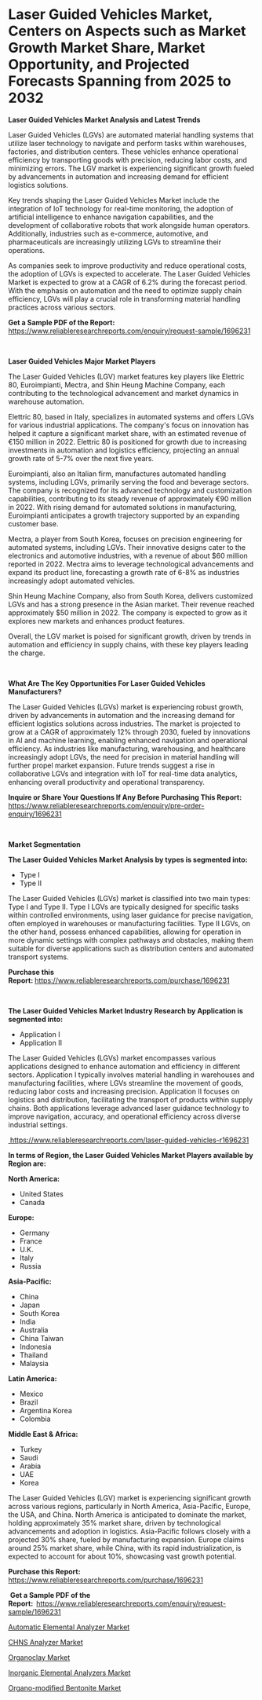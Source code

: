 <p><h1>Laser Guided Vehicles Market, Centers on Aspects such as Market Growth Market Share, Market Opportunity, and Projected Forecasts Spanning from 2025 to 2032</h1></p><p><strong>Laser Guided Vehicles Market Analysis and Latest Trends</strong></p>
<p><p>Laser Guided Vehicles (LGVs) are automated material handling systems that utilize laser technology to navigate and perform tasks within warehouses, factories, and distribution centers. These vehicles enhance operational efficiency by transporting goods with precision, reducing labor costs, and minimizing errors. The LGV market is experiencing significant growth fueled by advancements in automation and increasing demand for efficient logistics solutions. </p><p>Key trends shaping the Laser Guided Vehicles Market include the integration of IoT technology for real-time monitoring, the adoption of artificial intelligence to enhance navigation capabilities, and the development of collaborative robots that work alongside human operators. Additionally, industries such as e-commerce, automotive, and pharmaceuticals are increasingly utilizing LGVs to streamline their operations.</p><p>As companies seek to improve productivity and reduce operational costs, the adoption of LGVs is expected to accelerate. The Laser Guided Vehicles Market is expected to grow at a CAGR of 6.2% during the forecast period. With the emphasis on automation and the need to optimize supply chain efficiency, LGVs will play a crucial role in transforming material handling practices across various sectors.</p></p>
<p><strong>Get a Sample PDF of the Report:&nbsp;</strong> <a href="https://www.reliableresearchreports.com/enquiry/request-sample/1696231?utm_campaign=121&utm_medium=2&utm_source=Github&utm_content=ia&utm_term=27032025&utm_id=laser-guided-vehicles">https://www.reliableresearchreports.com/enquiry/request-sample/1696231</a></p>
<p>&nbsp;</p>
<p><strong>Laser Guided Vehicles Major Market Players</strong></p>
<p><p>The Laser Guided Vehicles (LGV) market features key players like Elettric 80, Euroimpianti, Mectra, and Shin Heung Machine Company, each contributing to the technological advancement and market dynamics in warehouse automation.</p><p>Elettric 80, based in Italy, specializes in automated systems and offers LGVs for various industrial applications. The company's focus on innovation has helped it capture a significant market share, with an estimated revenue of €150 million in 2022. Elettric 80 is positioned for growth due to increasing investments in automation and logistics efficiency, projecting an annual growth rate of 5-7% over the next five years.</p><p>Euroimpianti, also an Italian firm, manufactures automated handling systems, including LGVs, primarily serving the food and beverage sectors. The company is recognized for its advanced technology and customization capabilities, contributing to its steady revenue of approximately €90 million in 2022. With rising demand for automated solutions in manufacturing, Euroimpianti anticipates a growth trajectory supported by an expanding customer base.</p><p>Mectra, a player from South Korea, focuses on precision engineering for automated systems, including LGVs. Their innovative designs cater to the electronics and automotive industries, with a revenue of about $60 million reported in 2022. Mectra aims to leverage technological advancements and expand its product line, forecasting a growth rate of 6-8% as industries increasingly adopt automated vehicles.</p><p>Shin Heung Machine Company, also from South Korea, delivers customized LGVs and has a strong presence in the Asian market. Their revenue reached approximately $50 million in 2022. The company is expected to grow as it explores new markets and enhances product features.</p><p>Overall, the LGV market is poised for significant growth, driven by trends in automation and efficiency in supply chains, with these key players leading the charge.</p></p>
<p>&nbsp;</p>
<p><strong>What Are The Key Opportunities For Laser Guided Vehicles Manufacturers?</strong></p>
<p><p>The Laser Guided Vehicles (LGVs) market is experiencing robust growth, driven by advancements in automation and the increasing demand for efficient logistics solutions across industries. The market is projected to grow at a CAGR of approximately 12% through 2030, fueled by innovations in AI and machine learning, enabling enhanced navigation and operational efficiency. As industries like manufacturing, warehousing, and healthcare increasingly adopt LGVs, the need for precision in material handling will further propel market expansion. Future trends suggest a rise in collaborative LGVs and integration with IoT for real-time data analytics, enhancing overall productivity and operational transparency.</p></p>
<p><strong>Inquire or Share Your Questions If Any Before Purchasing This Report:</strong> <a href="https://www.reliableresearchreports.com/enquiry/pre-order-enquiry/1696231?utm_campaign=121&utm_medium=2&utm_source=Github&utm_content=ia&utm_term=27032025&utm_id=laser-guided-vehicles">https://www.reliableresearchreports.com/enquiry/pre-order-enquiry/1696231</a></p>
<p>&nbsp;</p>
<p><strong>Market Segmentation</strong></p>
<p><strong>The Laser Guided Vehicles Market Analysis by types is segmented into:</strong></p>
<p><ul><li>Type I</li><li>Type II</li></ul></p>
<p><p>The Laser Guided Vehicles (LGVs) market is classified into two main types: Type I and Type II. Type I LGVs are typically designed for specific tasks within controlled environments, using laser guidance for precise navigation, often employed in warehouses or manufacturing facilities. Type II LGVs, on the other hand, possess enhanced capabilities, allowing for operation in more dynamic settings with complex pathways and obstacles, making them suitable for diverse applications such as distribution centers and automated transport systems.</p></p>
<p><strong>Purchase this Report:&nbsp;</strong><a href="https://www.reliableresearchreports.com/purchase/1696231?utm_campaign=121&utm_medium=2&utm_source=Github&utm_content=ia&utm_term=27032025&utm_id=laser-guided-vehicles">https://www.reliableresearchreports.com/purchase/1696231</a></p>
<p>&nbsp;</p>
<p><strong>The Laser Guided Vehicles Market Industry Research by Application is segmented into:</strong></p>
<p><ul><li>Application I</li><li>Application II</li></ul></p>
<p><p>The Laser Guided Vehicles (LGVs) market encompasses various applications designed to enhance automation and efficiency in different sectors. Application I typically involves material handling in warehouses and manufacturing facilities, where LGVs streamline the movement of goods, reducing labor costs and increasing precision. Application II focuses on logistics and distribution, facilitating the transport of products within supply chains. Both applications leverage advanced laser guidance technology to improve navigation, accuracy, and operational efficiency across diverse industrial settings.</p></p>
<p><a href="https://www.reliableresearchreports.com/laser-guided-vehicles-r1696231?utm_campaign=121&utm_medium=2&utm_source=Github&utm_content=ia&utm_term=27032025&utm_id=laser-guided-vehicles">&nbsp;https://www.reliableresearchreports.com/laser-guided-vehicles-r1696231</a></p>
<p><strong>In terms of Region, the Laser Guided Vehicles Market Players available by Region are:</strong></p>
<p>
    <p> <strong> North America: </strong>
        <ul>
            <li>United States</li>
            <li>Canada</li>
        </ul>
        </p> 
    <p> <strong> Europe: </strong>
        <ul>
            <li>Germany</li>
            <li>France</li>
            <li>U.K.</li>
            <li>Italy</li>
            <li>Russia</li>
        </ul>
        </p> 
    <p> <strong> Asia-Pacific: </strong>
        <ul>
            <li>China</li>
            <li>Japan</li>
            <li>South Korea</li>
            <li>India</li>
            <li>Australia</li>
            <li>China Taiwan</li>
            <li>Indonesia</li>
            <li>Thailand</li>
            <li>Malaysia</li>
        </ul>
        </p> 
    <p> <strong> Latin America: </strong>
        <ul>
            <li>Mexico</li>
            <li>Brazil</li>
            <li>Argentina Korea</li>
            <li>Colombia</li>
        </ul>
        </p> 
    <p> <strong> Middle East & Africa: </strong>
        <ul>
            <li>Turkey</li>
            <li>Saudi</li>
            <li>Arabia</li>
            <li>UAE</li>
            <li>Korea</li>
        </ul>
    </p>
    </p>
<p><p>The Laser Guided Vehicles (LGV) market is experiencing significant growth across various regions, particularly in North America, Asia-Pacific, Europe, the USA, and China. North America is anticipated to dominate the market, holding approximately 35% market share, driven by technological advancements and adoption in logistics. Asia-Pacific follows closely with a projected 30% share, fueled by manufacturing expansion. Europe claims around 25% market share, while China, with its rapid industrialization, is expected to account for about 10%, showcasing vast growth potential.</p></p>
<p><strong>Purchase this Report: </strong><a href="https://www.reliableresearchreports.com/purchase/1696231?utm_campaign=121&utm_medium=2&utm_source=Github&utm_content=ia&utm_term=27032025&utm_id=laser-guided-vehicles">https://www.reliableresearchreports.com/purchase/1696231</a></p>
<p>&nbsp;<strong>Get a Sample PDF of the Report:&nbsp;&nbsp;</strong><a href="https://www.reliableresearchreports.com/enquiry/request-sample/1696231?utm_campaign=121&utm_medium=2&utm_source=Github&utm_content=ia&utm_term=27032025&utm_id=laser-guided-vehicles">https://www.reliableresearchreports.com/enquiry/request-sample/1696231</a></p>
<p><strong></strong></p>
<p><p><a href="https://github.com/naingbiner7i/Market-Research-Report-List-1/blob/main/automatic-elemental-analyzer-market.md?utm_campaign=121&utm_medium=2&utm_source=Github&utm_content=ia&utm_term=27032025&utm_id=laser-guided-vehicles">Automatic Elemental Analyzer Market</a></p><p><a href="https://github.com/tabormahay2f/Market-Research-Report-List-1/blob/main/chns-analyzer-market.md?utm_campaign=121&utm_medium=2&utm_source=Github&utm_content=ia&utm_term=27032025&utm_id=laser-guided-vehicles">CHNS Analyzer Market</a></p><p><a href="https://github.com/zdybelzinn/Market-Research-Report-List-1/blob/main/organoclay-market.md?utm_campaign=121&utm_medium=2&utm_source=Github&utm_content=ia&utm_term=27032025&utm_id=laser-guided-vehicles">Organoclay Market</a></p><p><a href="https://github.com/siwerhommer97/Market-Research-Report-List-1/blob/main/inorganic-elemental-analyzers-market.md?utm_campaign=121&utm_medium=2&utm_source=Github&utm_content=ia&utm_term=27032025&utm_id=laser-guided-vehicles">Inorganic Elemental Analyzers Market</a></p><p><a href="https://github.com/ilanarohalgh/Market-Research-Report-List-1/blob/main/organo-modified-bentonite-market.md?utm_campaign=121&utm_medium=2&utm_source=Github&utm_content=ia&utm_term=27032025&utm_id=laser-guided-vehicles">Organo-modified Bentonite Market</a></p></p>